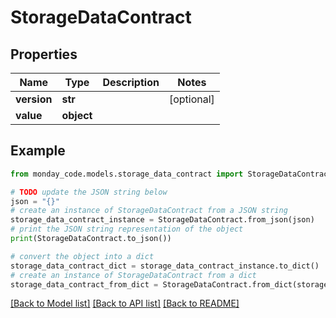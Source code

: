 # StorageDataContract


## Properties

Name | Type | Description | Notes
------------ | ------------- | ------------- | -------------
**version** | **str** |  | [optional] 
**value** | **object** |  | 

## Example

```python
from monday_code.models.storage_data_contract import StorageDataContract

# TODO update the JSON string below
json = "{}"
# create an instance of StorageDataContract from a JSON string
storage_data_contract_instance = StorageDataContract.from_json(json)
# print the JSON string representation of the object
print(StorageDataContract.to_json())

# convert the object into a dict
storage_data_contract_dict = storage_data_contract_instance.to_dict()
# create an instance of StorageDataContract from a dict
storage_data_contract_from_dict = StorageDataContract.from_dict(storage_data_contract_dict)
```
[[Back to Model list]](../README.md#documentation-for-models) [[Back to API list]](../README.md#documentation-for-api-endpoints) [[Back to README]](../README.md)


